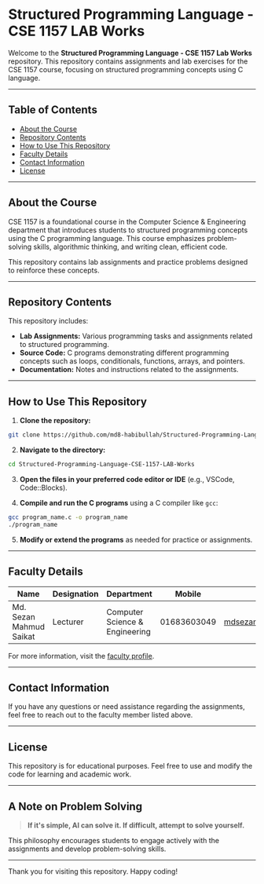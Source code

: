 # Structured Programming Language - CSE 1157 LAB Works

Welcome to the **Structured Programming Language - CSE 1157 Lab Works** repository. This repository contains assignments and lab exercises for the CSE 1157 course, focusing on structured programming concepts using C language.

---

## Table of Contents

- [About the Course](#about-the-course)  
- [Repository Contents](#repository-contents)  
- [How to Use This Repository](#how-to-use-this-repository)  
- [Faculty Details](#faculty-details)  
- [Contact Information](#contact-information)  
- [License](#license)  

---

## About the Course

CSE 1157 is a foundational course in the Computer Science & Engineering department that introduces students to structured programming concepts using the C programming language. This course emphasizes problem-solving skills, algorithmic thinking, and writing clean, efficient code.

This repository contains lab assignments and practice problems designed to reinforce these concepts.

---

## Repository Contents

This repository includes:

- **Lab Assignments:** Various programming tasks and assignments related to structured programming.
- **Source Code:** C programs demonstrating different programming concepts such as loops, conditionals, functions, arrays, and pointers.
- **Documentation:** Notes and instructions related to the assignments.

---

## How to Use This Repository

1. **Clone the repository:**

```bash
git clone https://github.com/md8-habibullah/Structured-Programming-Language-CSE-1157-LAB-Works.git
```

2. **Navigate to the directory:**

```bash
cd Structured-Programming-Language-CSE-1157-LAB-Works
```

3. **Open the files in your preferred code editor or IDE** (e.g., VSCode, Code::Blocks).

4. **Compile and run the C programs** using a C compiler like `gcc`:

```bash
gcc program_name.c -o program_name
./program_name
```

5. **Modify or extend the programs** as needed for practice or assignments.

---

## Faculty Details

| Name                  | Designation | Department                     | Mobile      | Email                       |
|-----------------------|-------------|-------------------------------|-------------|-----------------------------|
| Md. Sezan Mahmud Saikat | Lecturer    | Computer Science & Engineering | 01683603049 | mdsezanmahmudsaikat@gmail.com |

For more information, visit the [faculty profile](https://nub.ac.bd/pims/faculty-member/j0dptwet/md.-sezan-mahmud-saikat).

---

## Contact Information

If you have any questions or need assistance regarding the assignments, feel free to reach out to the faculty member listed above.

---

## License

This repository is for educational purposes. Feel free to use and modify the code for learning and academic work.

---

## A Note on Problem Solving

> **If it's simple, AI can solve it. If difficult, attempt to solve yourself.**

This philosophy encourages students to engage actively with the assignments and develop problem-solving skills.

---

Thank you for visiting this repository. Happy coding!

